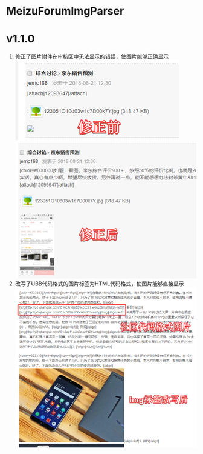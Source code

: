 # MeizuForumImgParser
# v1.1.0

1. 修正了图片附件在审核区中无法显示的错误，使图片能够正确显示
![UBBImg](https://github.com/gehongyan/MeizuForumImgParser/raw/master/UBBImg.png)
![UBBImgAlted](https://github.com/gehongyan/MeizuForumImgParser/raw/master/UBBImgAlted.png)
2. 改写了UBB代码格式的图片标签为HTML代码格式，使图片能够直接显示
![ImgTag](https://github.com/gehongyan/MeizuForumImgParser/raw/master/ImgTag.png)
![ImgTagAfterFixed](https://github.com/gehongyan/MeizuForumImgParser/raw/master/ImgTagAfterFixed.png)
